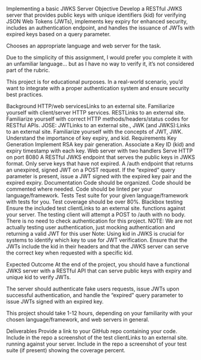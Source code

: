 Implementing a basic JWKS Server
Objective
Develop a RESTful JWKS server that provides public keys with unique identifiers (kid) for verifying JSON Web Tokens (JWTs), implements key expiry for enhanced security, includes an authentication endpoint, and handles the issuance of JWTs with expired keys based on a query parameter.

Chooses an appropriate language and web server for the task.

Due to the simplicity of this assignment, I would prefer you complete it with an unfamiliar language… but as I have no way to verify it, it’s not considered part of the rubric.

This project is for educational purposes. In a real-world scenario, you’d want to integrate with a proper authentication system and ensure security best practices.

Background
HTTP/web servicesLinks to an external site.
Familiarize yourself with client/server HTTP services.
RESTLinks to an external site.
Familiarize yourself with correct HTTP methods/headers/status codes for RESTful APIs.
JOSE: JWTLinks to an external site., JWK (and JWKS):Links to an external site.
Familiarize yourself with the concepts of JWT, JWK.
Understand the importance of key expiry, and kid.
Requirements
Key Generation
Implement RSA key pair generation.
Associate a Key ID (kid) and expiry timestamp with each key.
Web server with two handlers
Serve HTTP on port 8080
A RESTful JWKS endpoint that serves the public keys in JWKS format.
Only serve keys that have not expired.
A /auth endpoint that returns an unexpired, signed JWT on a POST request.
If the “expired” query parameter is present, issue a JWT signed with the expired key pair and the expired expiry.
Documentation
Code should be organized.
Code should be commented where needed.
Code should be linted per your language/framework.
Tests
Test suite for your given language/framework with tests for you.
Test coverage should be over 80%.
Blackbox testing
Ensure the included test clientLinks to an external site. functions against your server.
The testing client will attempt a POST to /auth with no body. There is no need to check authentication for this project.
NOTE: We are not actually testing user authentication, just mocking authentication and returning a valid JWT for this user
Note:
Using kid in JWKS is crucial for systems to identify which key to use for JWT verification. Ensure that the JWTs include the kid in their headers and that the JWKS server can serve the correct key when requested with a specific kid.

Expected Outcome
At the end of the project, you should have a functional JWKS server with a RESTful API that can serve public keys with expiry and unique kid to verify JWTs.

The server should authenticate fake users requests, issue JWTs upon successful authentication, and handle the “expired” query parameter to issue JWTs signed with an expired key.

This project should take 1-12 hours, depending on your familiarity with your chosen language/framework, and web servers in general.

Deliverables
Provide a link to your GitHub repo containing your code.
Include in the repo a screenshot of the test clientLinks to an external site. running against your server.
Include in the repo a screenshot of your test suite (if present) showing the coverage percent.
